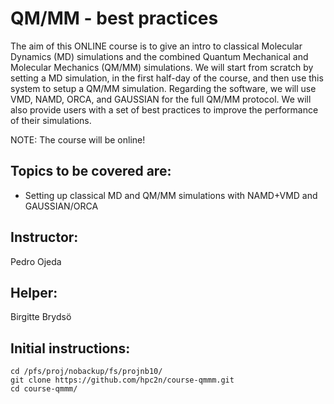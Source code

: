 # QM/MM - best practices

The aim of this ONLINE course is to give an intro to classical Molecular Dynamics 
(MD) simulations and the combined Quantum Mechanical and Molecular Mechanics (QM/MM)
simulations. We will start from scratch by setting a MD simulation, in the first half-day
of the course, and then use this system to setup a QM/MM simulation. Regarding the
software, we will use VMD, NAMD, ORCA, and GAUSSIAN for the full QM/MM protocol.
We will also provide users with a set of best practices to improve the performance of
their simulations.

NOTE: The course will be online!

## Topics to be covered are:

- Setting up classical MD and QM/MM simulations with NAMD+VMD and GAUSSIAN/ORCA

## Instructor: 

Pedro Ojeda

## Helper:

Birgitte Brydsö

## Initial instructions:

```
cd /pfs/proj/nobackup/fs/projnb10/
git clone https://github.com/hpc2n/course-qmmm.git 
cd course-qmmm/ 
```
